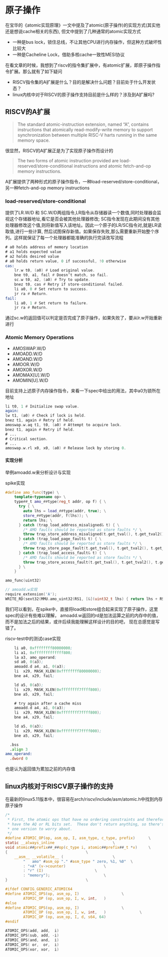# 原子操作

在宝华的《atomic实现原理》一文中提及了atomic(原子操作)的实现方式(其实他还是想说cache相关的东西), 但文中提到了几种通常的atomic实现方式

- 一种是bus lock，锁住总线，不让其他CPU进行内存操作，但这种方式破坏性比较大
- 一种是Cacheline Lock，借助多核cache一致性MESI协议

在看文章的时候，我想到了riscv的指令集扩展中，有atomic扩展，即原子操作指令扩展。那么就有了如下疑问

- RISCV指令集的A扩展是什么？目的是解决什么问题？目前处于什么开发状态？
- linux内核中对于RISCV的原子操作支持目前是什么样的？涉及到A扩展吗?

## RISCV的A扩展

> The standard atomic-instruction extension, named “A”, contains instructions that atomically read-modify-write memory to support synchronization between multiple RISC-V harts running in the same memory space.

很显然，RISCV的A扩展正是为了实现原子操作而设计的

> The two forms of atomic instruction provided are load-reserved/store-conditional instructions and atomic fetch-and-op memory instructions.

A扩展提供了两种形式的原子操作指令，一种load-reserved/store-conditional， 另一种fetch-and-op memory instructions

### load-reserved/store-conditional

提供了LR.W/D 和 SC.W/D两组指令,LR指令从存储器读一个数值,同时处理器会监视这个存储器地址,看它是否会被其他处理器修改;
SC指令发现在此期间没有其他处理器修改这个值,则将新值写入该地址。因此一个原子的LR/SC指令对,就是LR读取值,进行一些计算,
然后试图保存新值。如果保存失败,那么需要重新开始整个序列。这样就保证了每一个处理器都能准确的执行完读改写流程

```asm
# a0 holds address of memory location
# a1 holds expected value
# a2 holds desired value
# a0 holds return value, 0 if successful, !0 otherwise
cas:
    lr.w t0, (a0) # Load original value.
    bne t0, a1, fail # Doesn’t match, so fail.
    sc.w t0, a2, (a0) # Try to update.
    bnez t0, cas # Retry if store-conditional failed.
    li a0, 0 # Set return to success.
    jr ra # Return.
fail:
    li a0, 1 # Set return to failure.
    jr ra # Return.
```

通过sc.w的返回值可以判定是否完成了原子操作，如果失败了，要从lr.w开始重新进行

### Atomic Memory Operations

- AMOSWAP.W/D
- AMOADD.W/D
- AMOAND.W/D
- AMOOR.W/D
- AMOXOR.W/D
- AMOMAX[U].W/D
- AMOMIN[U].W/D

目前支持上述原子内存操作指令，来看一下spec中给出的用法，其中a0为锁所在地址

```asm
li t0, 1 # Initialize swap value.
again:
lw t1, (a0) # Check if lock is held.
bnez t1, again # Retry if held.
amoswap.w.aq t1, t0, (a0) # Attempt to acquire lock.
bnez t1, again # Retry if held.
# ...
# Critical section.
# ...
amoswap.w.rl x0, x0, (a0) # Release lock by storing 0.
```

#### 实现分析

举例amoadd.w来分析设计与实现

spike实现

```c++
#define amo_func(type) \
    template<typename op> \
    type##_t amo_##type(reg_t addr, op f) { \
      try { \
        auto lhs = load_##type(addr, true); \
        store_##type(addr, f(lhs)); \
        return lhs; \
      } catch (trap_load_address_misaligned& t) { \
        /* AMO faults should be reported as store faults */ \
        throw trap_store_address_misaligned(t.get_tval(), t.get_tval2(), t.get_tinst()); \
      } catch (trap_load_page_fault& t) { \
        /* AMO faults should be reported as store faults */ \
        throw trap_store_page_fault(t.get_tval(), t.get_tval2(), t.get_tinst()); \
      } catch (trap_load_access_fault& t) { \
        /* AMO faults should be reported as store faults */ \
        throw trap_store_access_fault(t.get_tval(), t.get_tval2(), t.get_tinst()); \
      } \
    }

amo_func(uint32)

// amoadd.w实现
require_extension('A');
WRITE_RD(sext32(MMU.amo_uint32(RS1, [&](uint32_t lhs) { return lhs + RS2; })));
```

我们可以看到，在spike中，直接将load和store组合起来实现了原子操作，这里spec的设计有些难以理解，
amoadd.w返回的rd是加法运算之前的内存中的值，而不是加法之后的结果，或许后续我能理解这样设计的目的吧，
现在总感觉是写错了。

riscv-test中的测试case实现

```asm
    li a0, 0xffffffff80000000;
    li a1, 0xfffffffffffff800;
    la a3, amo_operand;
    sd a0, 0(a3);
    amoadd.d a4, a1, 0(a3);
    li  x29, MASK_XLEN(0xffffffff80000000);
    bne a4, x29, fail;

    ld a5, 0(a3);
    li  x29, MASK_XLEN(0xffffffff7ffff800);
    bne a5, x29, fail;

    # try again after a cache miss
    amoadd.d a4, a1, 0(a3);
    li  x29, MASK_XLEN(0xffffffff7ffff800);
    bne a4, x29, fail;

    ld a5, 0(a3);
    li  x29, MASK_XLEN(0xffffffff7ffff000);
    bne a5, x29, fail;

  .bss
  .align 3
amo_operand:
  .dword 0
```

也是认为返回值为累加之前的内存值

## linux内核对于RISCV原子操作的支持

在最新的linux5.11版本中，很容易在arch/riscv/include/asm/atomic.h中找到内存原子操作

```c
/*
 * First, the atomic ops that have no ordering constraints and therefor don't
 * have the AQ or RL bits set.  These don't return anything, so there's only
 * one version to worry about.
 */
#define ATOMIC_OP(op, asm_op, I, asm_type, c_type, prefix)		\
static __always_inline							\
void atomic##prefix##_##op(c_type i, atomic##prefix##_t *v)		\
{									\
	__asm__ __volatile__ (						\
		"	amo" #asm_op "." #asm_type " zero, %1, %0"	\
		: "+A" (v->counter)					\
		: "r" (I)						\
		: "memory");						\
}									\

#ifdef CONFIG_GENERIC_ATOMIC64
#define ATOMIC_OPS(op, asm_op, I)					\
        ATOMIC_OP (op, asm_op, I, w, int,   )
#else
#define ATOMIC_OPS(op, asm_op, I)					\
        ATOMIC_OP (op, asm_op, I, w, int,   )				\
        ATOMIC_OP (op, asm_op, I, d, s64, 64)
#endif

ATOMIC_OPS(add, add,  i)
ATOMIC_OPS(sub, add, -i)
ATOMIC_OPS(and, and,  i)
ATOMIC_OPS( or,  or,  i)
ATOMIC_OPS(xor, xor,  i)
```
